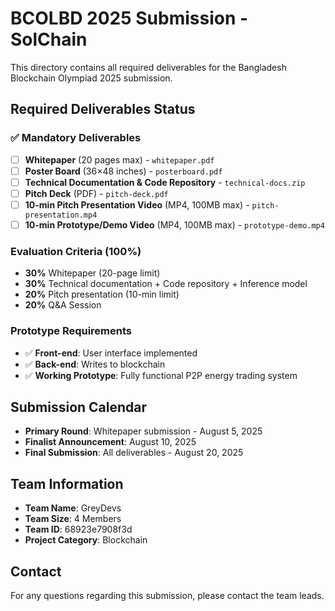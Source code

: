# BCOLBD 2025 Submission - SolChain

This directory contains all required deliverables for the Bangladesh Blockchain Olympiad 2025 submission.

## Required Deliverables Status

### ✅ Mandatory Deliverables
- [ ] **Whitepaper** (20 pages max) - `whitepaper.pdf`
- [ ] **Poster Board** (36×48 inches) - `posterboard.pdf` 
- [ ] **Technical Documentation & Code Repository** - `technical-docs.zip`
- [ ] **Pitch Deck** (PDF) - `pitch-deck.pdf`
- [ ] **10-min Pitch Presentation Video** (MP4, 100MB max) - `pitch-presentation.mp4`
- [ ] **10-min Prototype/Demo Video** (MP4, 100MB max) - `prototype-demo.mp4`

### Evaluation Criteria (100%)
- **30%** Whitepaper (20-page limit)
- **30%** Technical documentation + Code repository + Inference model
- **20%** Pitch presentation (10-min limit)
- **20%** Q&A Session

### Prototype Requirements
- ✅ **Front-end**: User interface implemented
- ✅ **Back-end**: Writes to blockchain
- ✅ **Working Prototype**: Fully functional P2P energy trading system

## Submission Calendar
- **Primary Round**: Whitepaper submission - August 5, 2025
- **Finalist Announcement**: August 10, 2025  
- **Final Submission**: All deliverables - August 20, 2025

## Team Information
- **Team Name**: GreyDevs
- **Team Size**: 4 Members
- **Team ID**: 68923e7908f3d
- **Project Category**: Blockchain

## Contact
For any questions regarding this submission, please contact the team leads.
